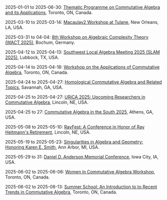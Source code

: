 2025-01-01 to 2025-06-30: [Thematic Programme on Commutative Algebra and its Applications](http://www.fields.utoronto.ca/activities/24-25/commutative-algebra "The program explores commutative algebra, focusing on applications in physics. Topics include Gröbner bases, homological algebra, and toric varieties. Discussions cover connections to string theory and quantum computing, advancing algebraic techniques."), Toronto, ON, Canada.

2025-03-10 to 2025-03-14: [Macaulay2 Workshop at Tulane](https://sites.google.com/home/macaulay2tulane/home "The Tulane Macaulay2 workshop trains researchers in computational algebra, focusing on Macaulay2 software. Topics include Gröbner bases, syzygies, and algebraic geometry. Discussions cover applications in string theory and quantum mechanics, emphasizing computational techniques."), New Orleans, LA, USA.

2025-03-31 to 04-04: [8th Workshop on Algebraic Complexity Theory (WACT 2025)](https://qi.rub.de/wact "WACT 2025 explores algebraic complexity theory, covering circuit complexity, polynomial identity testing, and algebraic algorithms. Topics include matrix multiplication, tensor decompositions, and applications in cryptography and optimization, emphasizing mathematical foundations of computational efficiency."), Bochum, Germany.

2025-04-12 to 2025-04-13: [Southwest Local Algebra Meeting 2025 (SLAM 2025)](https://www.math.ttu.edu/~lchriste/slam2025.html "SLAM 2025 explores local algebra, focusing on commutative and non-commutative structures. Topics include local rings, module theory, and representation theory. Discussions cover applications in quantum mechanics and coding theory, emphasizing algebraic techniques."), Lubbock, TX, USA.

2025-04-14 to 2025-04-18: [Workshop on the Applications of Commutative Algebra](http://www.fields.utoronto.ca/activities/24-25/commutative-algebra-applications "The workshop explores applications of commutative algebra, focusing on algebraic geometry and physics. Topics include syzygies, Gröbner bases, and homological algebra. Discussions cover connections to string theory and quantum mechanics, emphasizing algebraic structures in physical systems."), Toronto, ON, Canada.

2025-04-24 to 2025-04-27: [Homological Commutative Algebra and Related Topics](https://sites.google.com/georgiasouthern.edu/commutative-algebra-2025/home "The conference explores homological commutative algebra, focusing on algebraic geometry and physics. Topics include derived categories, syzygies, and Koszul algebras. Discussions cover applications in string theory and quantum mechanics, emphasizing homological techniques."), Savannah, GA, USA.

2025-04-25 to 2025-04-27: [URiCA 2025: Upcoming Researchers in Commutative Algebra](https://urica-unl.github.io/ "URiCA 2025 supports young researchers in commutative algebra, focusing on theoretical advancements. Topics include homological algebra, Gröbner bases, and toric varieties. Discussions cover applications in quantum computing and algebraic geometry, fostering new algebraic insights."), Lincoln, NE, USA.

2025-04-25 to 27: [Commutative Algebra in the South 2025](https://cats-math.github.io "The conference focuses on commutative algebra, exploring interactions with algebraic geometry. Topics include syzygies, free resolutions, and commutative ring theory. Discussions cover applications in theoretical physics, particularly in quantum field theory and string theory, emphasizing algebraic methods."), Athens, GA, USA.

2025-05-08 to 2025-05-10: [RayFest: A Conference in Honor of Ray Heitmann's Retirement](https://sites.google.com/view/rayfest "Honoring Ray Heitmann, RayFest explores commutative algebra. Topics include valuation rings, integral closures, and homological methods. Discussions cover applications in algebraic geometry and number theory, emphasizing contributions to ideal theory and ring properties."), Lincoln, NE, USA.

2025-05-19 to 2025-05-23: [Singularities in Algebra and Geometry: Honoring Karen E. Smith](https://sites.google.com/view/singularitiesalggeom2025/home "Honoring Karen E. Smith, the conference explores singularities in algebra and geometry. Topics include resolution of singularities, multiplier ideals, and commutative algebra. Discussions cover applications in string theory and number theory, emphasizing geometric techniques."), Ann Arbor, MI, USA.

2025-05-29 to 31: [Daniel D. Anderson Memorial Conference](https://www.eventbrite.com/e/daniel-d-anderson-memorial-conference-tickets-911600019197 "Honoring Daniel D. Anderson, the conference explores commutative algebra. Topics include ring theory, ideal theory, and homological algebra. Discussions cover applications in quantum mechanics and string theory, emphasizing algebraic methods in theoretical physics."), Iowa City, IA, USA.

2025-06-02 to 2025-06-06: [Women in Commutative Algebra Workshop](http://www.fields.utoronto.ca/activities/24-25/commutative-algebra-women "The workshop supports women in commutative algebra, focusing on theoretical advances. Topics include ideal theory, homological algebra, and toric varieties. Discussions cover applications in quantum computing and algebraic geometry, fostering new research."), Toronto, ON, Canada.

2025-06-02 to 2025-06-13: [Summer School: An Introduction to to Recent Trends in Commutative Algebra](http://www.fields.utoronto.ca/activities/24-25/commutative-algebra-summer-school "The summer school explores recent trends in commutative algebra, focusing on applications. Topics include Gröbner bases, homological algebra, and toric varieties. Lectures cover connections to string theory and cryptography, emphasizing algebraic methods."), Toronto, ON, Canada.

